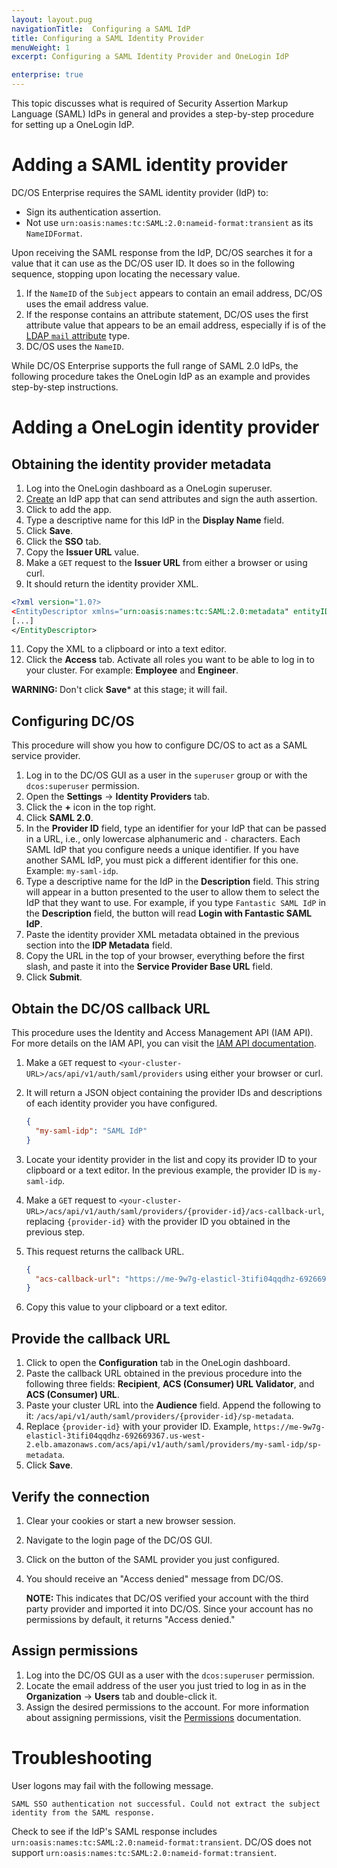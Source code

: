 ```yaml
---
layout: layout.pug
navigationTitle:  Configuring a SAML IdP
title: Configuring a SAML Identity Provider
menuWeight: 1
excerpt: Configuring a SAML Identity Provider and OneLogin IdP

enterprise: true
---
```

<!-- The source repository for this topic is https://github.com/dcos/dcos-docs-site -->

This topic discusses what is required of Security Assertion Markup Language (SAML) IdPs in general and provides a step-by-step procedure for setting up a OneLogin IdP.

# Adding a SAML identity provider

DC/OS Enterprise requires the SAML identity provider (IdP) to:

- Sign its authentication assertion.
- Not use `urn:oasis:names:tc:SAML:2.0:nameid-format:transient` as its `NameIDFormat`.

Upon receiving the SAML response from the IdP, DC/OS searches it for a value that it can use as the DC/OS user ID. It does so in the following sequence, stopping upon locating the necessary value.

1. If the `NameID` of the `Subject` appears to contain an email address, DC/OS uses the email address value.
1. If the response contains an attribute statement, DC/OS uses the first attribute value that appears to be an email address, especially if is of the [LDAP `mail` attribute](https://tools.ietf.org/html/rfc4524#section-5) type.
1. DC/OS uses the `NameID`.

While DC/OS Enterprise supports the full range of SAML 2.0 IdPs, the following procedure takes the OneLogin IdP as an example and provides step-by-step instructions.

# Adding a OneLogin identity provider

## Obtaining the identity provider metadata

1. Log into the OneLogin dashboard as a OneLogin superuser.
2. [Create](https://admin.us.onelogin.com/apps/find) an IdP app that can send attributes and sign the auth assertion.
3. Click to add the app.
4. Type a descriptive name for this IdP in the **Display Name** field.
5. Click **Save**.
7. Click the **SSO** tab.
8. Copy the **Issuer URL** value.
9. Make a `GET` request to the **Issuer URL** from either a browser or using curl.
10. It should return the identity provider XML.

  ```xml
<?xml version="1.0?>
<EntityDescriptor xmlns="urn:oasis:names:tc:SAML:2.0:metadata" entityID="https://app.onelogin.com/saml/metadata/555370">
  [...]
</EntityDescriptor>
  ```

11. Copy the XML to a clipboard or into a text editor.
12. Click the **Access** tab. Activate all roles you want to be able to log in to your cluster. For example: **Employee** and **Engineer**.

  <p class="message--warning"><strong>WARNING: </strong>Don't click <strong>Save</strong>* at this stage; it will fail.</p>

## Configuring DC/OS 
This procedure will show you how to configure DC/OS to act as a SAML service provider. 

1. Log in to the DC/OS GUI as a user in the `superuser` group or with the `dcos:superuser` permission.
1. Open the **Settings** -> **Identity Providers** tab.
1. Click the **+** icon in the top right.
1. Click **SAML 2.0**.
1. In the **Provider ID** field, type an identifier for your IdP that can be passed in a URL, i.e., only lowercase alphanumeric and `-` characters. Each SAML IdP that you configure needs a unique identifier. If you have another SAML IdP, you must pick a different identifier for this one. Example: `my-saml-idp`.
1. Type a descriptive name for the IdP in the **Description** field. This string will appear in a button presented to the user to allow them to select the IdP that they want to use. For example, if you type `Fantastic SAML IdP` in the **Description** field, the button will read **Login with Fantastic SAML IdP**.
1. Paste the identity provider XML metadata obtained in the previous section into the **IDP Metadata** field.
1. Copy the URL in the top of your browser, everything before the first slash, and paste it into the **Service Provider Base URL** field.
1. Click **Submit**.

## Obtain the DC/OS callback URL

This procedure uses the Identity and Access Management API (IAM API). For more details on the IAM API, you can visit the [IAM API documentation](/1.12/security/ent/iam-api/).

1. Make a `GET` request to `<your-cluster-URL>/acs/api/v1/auth/saml/providers` using either your browser or curl.
2. It will return a JSON object containing the provider IDs and descriptions of each identity provider you have configured.

    ```json
    {
      "my-saml-idp": "SAML IdP"
    }
    ```

3. Locate your identity provider in the list and copy its provider ID to your clipboard or a text editor. In the previous example, the provider ID is `my-saml-idp`.
4. Make a `GET` request to `<your-cluster-URL>/acs/api/v1/auth/saml/providers/{provider-id}/acs-callback-url`, replacing `{provider-id}` with the provider ID you obtained in the previous step.
5. This request returns the callback URL.

    ```json
    {
      "acs-callback-url": "https://me-9w7g-elasticl-3tifi04qqdhz-692669367.us-west-2.elb.amazonaws.com/acs/api/v1/auth/saml/providers/my-saml-idp/acs-callback"
    }
    ```

6. Copy this value to your clipboard or a text editor.

## Provide the callback URL

1. Click to open the **Configuration** tab in the OneLogin dashboard.
2. Paste the callback URL obtained in the previous procedure into the following three fields: **Recipient**, **ACS (Consumer) URL Validator**, and **ACS (Consumer) URL**.
3. Paste your cluster URL into the **Audience** field. Append the following to it: `/acs/api/v1/auth/saml/providers/{provider-id}/sp-metadata`.
4. Replace `{provider-id}` with your provider ID. Example, `https://me-9w7g-elasticl-3tifi04qqdhz-692669367.us-west-2.elb.amazonaws.com/acs/api/v1/auth/saml/providers/my-saml-idp/sp-metadata`.
5. Click **Save**.

## Verify the connection

1. Clear your cookies or start a new browser session.
2. Navigate to the login page of the DC/OS GUI.
3. Click on the button of the SAML provider you just configured.
4. You should receive an "Access denied" message from DC/OS.

   <p class="message--note"><strong>NOTE: </strong>This indicates that DC/OS verified your account with the third party provider and imported it into DC/OS. Since your account has no permissions by default, it returns "Access denied."</p>

## Assign permissions

1. Log into the DC/OS GUI as a user with the `dcos:superuser` permission.
2. Locate the email address of the user you just tried to log in as in the **Organization** -> **Users** tab and double-click it.
3. Assign the desired permissions to the account. For more information about assigning permissions, visit the [Permissions](/1.12/security/ent/perms-reference/) documentation.


# Troubleshooting

User logons may fail with the following message.

```
SAML SSO authentication not successful. Could not extract the subject identity from the SAML response.
```

Check to see if the IdP's SAML response includes `urn:oasis:names:tc:SAML:2.0:nameid-format:transient`. DC/OS does not support `urn:oasis:names:tc:SAML:2.0:nameid-format:transient`.
